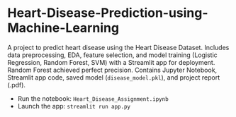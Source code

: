 # Heart-Disease-Prediction-using-Machine-Learning

A project to predict heart disease using the Heart Disease Dataset. Includes data preprocessing, EDA, feature selection, and model training (Logistic Regression, Random Forest, SVM) with a Streamlit app for deployment. Random Forest achieved perfect precision. Contains Jupyter Notebook, Streamlit app code, saved model (`disease_model.pkl`), and project report (.pdf).

- Run the notebook: `Heart_Disease_Assignment.ipynb`
- Launch the app: `streamlit run app.py`
